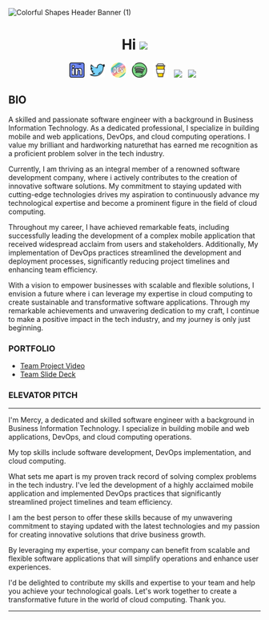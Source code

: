 ![Colorful Shapes Header Banner (1)](https://github.com/codewithira/MercyThira/assets/138221085/4f194dbc-8545-4f70-998d-963350a89f80)


<div align="center">
   <h1>Hi <img src="https://media.giphy.com/media/hvRJCLFzcasrR4ia7z/giphy.gif" width="25px"> </h1>
</div>

<p align='center'>
   <a href="https://www.linkedin.com/in/mercythira/"><img height="30" src="https://raw.githubusercontent.com/8bithemant/8bithemant/master/linkedin.png?raw=true"></a>&nbsp;&nbsp;
<a href="https://twitter.com/ThiraGithinji"><img height="30" src="https://raw.githubusercontent.com/8bithemant/8bithemant/master/twitter.png?raw=true"></a>&nbsp;&nbsp;
<a href=""><img height="30" src="https://raw.githubusercontent.com/8bithemant/8bithemant/master/devto.png?raw=true"></a>&nbsp;&nbsp; 
<a href=""><img height="30" src="https://raw.githubusercontent.com/8bithemant/8bithemant/master/spotify.png?raw=true"></a>&nbsp;&nbsp;
 <a href=""><img height="30" src="https://raw.githubusercontent.com/8bithemant/8bithemant/master/coffee.jpg?raw=true"></a>&nbsp;&nbsp;
<a href=""><img src="https://img.icons8.com/fluent/48/000000/instagram-new.png" width="3.5%"/></a>&nbsp;&nbsp;
<a href=""><img src="https://github.com/sciencepal/sciencepal/blob/master/assets/discord-round.svg" width="3.5%"/></a>&nbsp;&nbsp;
 </p>

## BIO
<!-- 
-  🌐 Checkout my <a href="">profile </a> and <a href = "https://medium.com/@thiragithinji"> blog</a>.  -->

A skilled and passionate software engineer with a background in Business Information Technology. As a dedicated professional, I specialize in building mobile and web applications, DevOps, and cloud computing operations. I value my brilliant and hardworking naturethat has earned me recognition as a proficient problem solver in the tech industry.

Currently, I am thriving as an integral member of a renowned software development company, where i actively contributes to the creation of innovative software solutions. My commitment to staying updated with cutting-edge technologies drives my aspiration to continuously advance my technological expertise and become a prominent figure in the field of cloud computing.

Throughout my career, I have achieved remarkable feats, including successfully leading the development of a complex mobile application that received widespread acclaim from users and stakeholders. Additionally, My implementation of DevOps practices streamlined the development and deployment processes, significantly reducing project timelines and enhancing team efficiency.

With a vision to empower businesses with scalable and flexible solutions, I envision a future where i can leverage my expertise in cloud computing to create sustainable and transformative software applications. Through my remarkable achievements and unwavering dedication to my craft, I continue to make a positive impact in the tech industry, and my journey is only just beginning.

### PORTFOLIO

+ [Team Project Video](https://youtu.be/89PKPL_qyZQ)
+ [Team Slide Deck](https://docs.google.com/presentation/d/1Tk3_CvKYRMBecUQVV_QQTaK7CyJVCTSsItp-OAQjxvg/edit?usp=sharing)

### ELEVATOR PITCH
<hr>
I'm Mercy, a dedicated and skilled software engineer with a background in Business Information Technology. I specialize in building mobile and web applications, DevOps, and cloud computing operations.

My top skills include software development, DevOps implementation, and cloud computing. 

What sets me apart is my proven track record of solving complex problems in the tech industry. I've led the development of a highly acclaimed mobile application and implemented DevOps practices that significantly streamlined project timelines and team efficiency.

I am the best person to offer these skills because of my unwavering commitment to staying updated with the latest technologies and my passion for creating innovative solutions that drive business growth.

By leveraging my expertise, your company can benefit from scalable and flexible software applications that will simplify operations and enhance user experiences.

I'd be delighted to contribute my skills and expertise to your team and help you achieve your technological goals. Let's work together to create a transformative future in the world of cloud computing. Thank you.
<hr>
